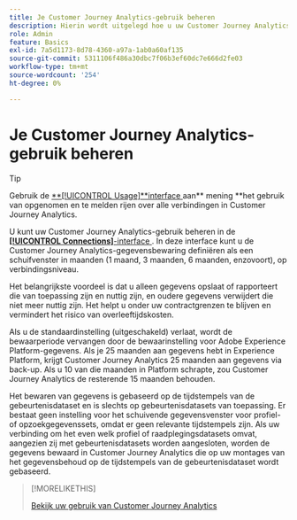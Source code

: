 ```yaml
---
title: Je Customer Journey Analytics-gebruik beheren
description: Hierin wordt uitgelegd hoe u uw Customer Journey Analytics-gebruik beheert.
role: Admin
feature: Basics
exl-id: 7a5d1173-8d78-4360-a97a-1ab0a60af135
source-git-commit: 5311106f486a30dbc7f06b3ef60dc7e666d2fe03
workflow-type: tm+mt
source-wordcount: '254'
ht-degree: 0%

---
```


# Je Customer Journey Analytics-gebruik beheren

>[!TIP]
>
>Gebruik de [**[!UICONTROL Usage]**interface ](/help/connections/manage-connections.md#usage) aan** mening **het gebruik van opgenomen en te melden rijen over alle verbindingen in Customer Journey Analytics.



U kunt uw Customer Journey Analytics-gebruik beheren in de [**[!UICONTROL Connections]**-interface ](/help/connections/create-connection.md) . In deze interface kunt u de Customer Journey Analytics-gegevensbewaring definiëren als een schuifvenster in maanden (1 maand, 3 maanden, 6 maanden, enzovoort), op verbindingsniveau.

Het belangrijkste voordeel is dat u alleen gegevens opslaat of rapporteert die van toepassing zijn en nuttig zijn, en oudere gegevens verwijdert die niet meer nuttig zijn. Het helpt u onder uw contractgrenzen te blijven en vermindert het risico van overleeftijdskosten.

Als u de standaardinstelling (uitgeschakeld) verlaat, wordt de bewaarperiode vervangen door de bewaarinstelling voor Adobe Experience Platform-gegevens. Als je 25 maanden aan gegevens hebt in Experience Platform, krijgt Customer Journey Analytics 25 maanden aan gegevens via back-up. Als u 10 van die maanden in Platform schrapte, zou Customer Journey Analytics de resterende 15 maanden behouden.

Het bewaren van gegevens is gebaseerd op de tijdstempels van de gebeurtenisdataset en is slechts op gebeurtenisdatasets van toepassing. Er bestaat geen instelling voor het schuivende gegevensvenster voor profiel- of opzoekgegevenssets, omdat er geen relevante tijdstempels zijn. Als uw verbinding om het even welk profiel of raadplegingsdatasets omvat, aangezien zij met gebeurtenisdatasets worden aangesloten, worden de gegevens bewaard in Customer Journey Analytics die op uw montages van het gegevensbehoud op de tijdstempels van de gebeurtenisdataset wordt gebaseerd.


>[!MORELIKETHIS]
>
>[ Bekijk uw gebruik van Customer Journey Analytics ](/help/connections/manage-connections.md#usage)

